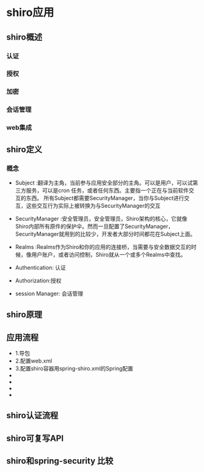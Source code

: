 # shiro应用

## shiro概述
### 认证
### 授权
### 加密
### 会话管理
### web集成

## shiro定义

### 概念
   * Subject :翻译为主角，当前参与应用安全部分的主角。可以是用户，可以试第三方服务，可以是cron 任务，或者任何东西。主要指一个正在与当前软件交互的东西。
              所有Subject都需要SecurityManager，当你与Subject进行交互，这些交互行为实际上被转换为与SecurityManager的交互
   * SecurityManager :安全管理员，安全管理员，Shiro架构的核心，它就像Shiro内部所有原件的保护伞。然而一旦配置了SecurityManager，SecurityManager就用到的比较少，开发者大部分时间都花在Subject上面。

   * Realms :Realms作为Shiro和你的应用的连接桥，当需要与安全数据交互的时候，像用户账户，或者访问控制，Shiro就从一个或多个Realms中查找。

   * Authentication: 认证

   * Authorization:授权

   * session Manager: 会话管理
## shiro原理

## 应用流程

   * 1.导包
   * 2.配置web.xml
   * 3.配置shiro容器用spring-shiro.xml的Spring配置
   * 
   *
   *
   *

## shiro认证流程

## shiro可复写API

## shiro和spring-security 比较